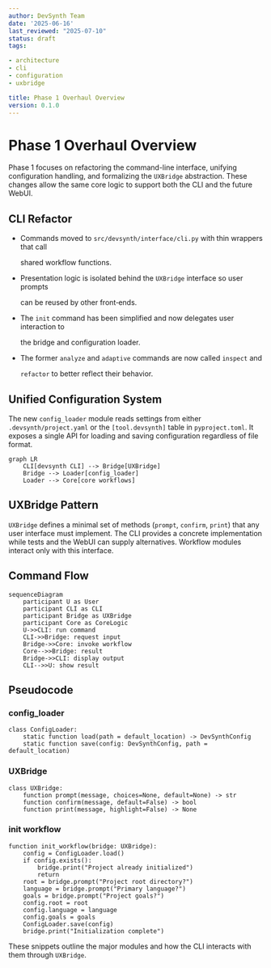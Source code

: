 ```yaml
---
author: DevSynth Team
date: '2025-06-16'
last_reviewed: "2025-07-10"
status: draft
tags:

- architecture
- cli
- configuration
- uxbridge

title: Phase 1 Overhaul Overview
version: 0.1.0
---
```


# Phase 1 Overhaul Overview

Phase 1 focuses on refactoring the command-line interface, unifying configuration
handling, and formalizing the `UXBridge` abstraction. These changes allow the
same core logic to support both the CLI and the future WebUI.

## CLI Refactor

- Commands moved to `src/devsynth/interface/cli.py` with thin wrappers that call

  shared workflow functions.

- Presentation logic is isolated behind the `UXBridge` interface so user prompts

  can be reused by other front‑ends.

- The `init` command has been simplified and now delegates user interaction to

  the bridge and configuration loader.

- The former `analyze` and `adaptive` commands are now called `inspect` and

  `refactor` to better reflect their behavior.

## Unified Configuration System

The new `config_loader` module reads settings from either
`.devsynth/project.yaml` or the `[tool.devsynth]` table in `pyproject.toml`.
It exposes a single API for loading and saving configuration regardless of file
format.

```mermaid
graph LR
    CLI[devsynth CLI] --> Bridge[UXBridge]
    Bridge --> Loader[config_loader]
    Loader --> Core[core workflows]
```

## UXBridge Pattern

`UXBridge` defines a minimal set of methods (`prompt`, `confirm`, `print`) that
any user interface must implement. The CLI provides a concrete implementation
while tests and the WebUI can supply alternatives. Workflow modules interact
only with this interface.

## Command Flow

```mermaid
sequenceDiagram
    participant U as User
    participant CLI as CLI
    participant Bridge as UXBridge
    participant Core as CoreLogic
    U->>CLI: run command
    CLI->>Bridge: request input
    Bridge->>Core: invoke workflow
    Core-->>Bridge: result
    Bridge->>CLI: display output
    CLI-->>U: show result
```

## Pseudocode

### config_loader

```pseudocode
class ConfigLoader:
    static function load(path = default_location) -> DevSynthConfig
    static function save(config: DevSynthConfig, path = default_location)
```

### UXBridge

```pseudocode
class UXBridge:
    function prompt(message, choices=None, default=None) -> str
    function confirm(message, default=False) -> bool
    function print(message, highlight=False) -> None
```

### init workflow

```pseudocode
function init_workflow(bridge: UXBridge):
    config = ConfigLoader.load()
    if config.exists():
        bridge.print("Project already initialized")
        return
    root = bridge.prompt("Project root directory?")
    language = bridge.prompt("Primary language?")
    goals = bridge.prompt("Project goals?")
    config.root = root
    config.language = language
    config.goals = goals
    ConfigLoader.save(config)
    bridge.print("Initialization complete")
```

These snippets outline the major modules and how the CLI interacts with them
through `UXBridge`.
